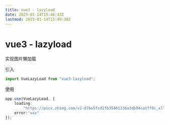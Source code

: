```yaml
---
title: vue3 - lazyload
date: 2023-01-14T15:48:43Z
lastmod: 2023-01-14T15:49:30Z
---
```


# vue3 - lazyload

实现图片懒加载

引入

```ts
import VueLazyLoad from "vue3-lazyload";
```

使用

```ts
app.use(VueLazyLoad, {
    loading:
        "https://picx.zhimg.com/v2-d7be5fcd1fb35461336a3db94ca1ff9c_xll.jpg?source=32738c0c",
    error:"xxx"
});
```
